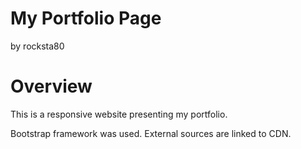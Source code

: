 # My Portfolio Page

by rocksta80

# Overview
This is a responsive website presenting my portfolio. 

Bootstrap framework was used. External sources are linked to CDN. 

